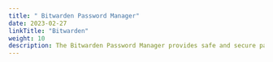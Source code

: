 ```yaml
---
title: " Bitwarden Password Manager"
date: 2023-02-27
linkTitle: "Bitwarden"
weight: 10
description: The Bitwarden Password Manager provides safe and secure password management and sharing for the Bioconductor Core Team.
---
```

